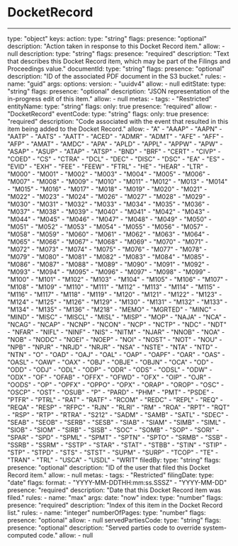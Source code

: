 # DocketRecord
---
  type: "object"
  keys: 
    action: 
      type: "string"
      flags: 
        presence: "optional"
        description: "Action taken in response to this Docket Record item."
      allow: 
        - null
    description: 
      type: "string"
      flags: 
        presence: "required"
        description: "Text that describes this Docket Record item, which may be part of the Filings and Proceedings value."
    documentId: 
      type: "string"
      flags: 
        presence: "optional"
        description: "ID of the associated PDF document in the S3 bucket."
      rules: 
        - 
          name: "guid"
          args: 
            options: 
              version: 
                - "uuidv4"
      allow: 
        - null
    editState: 
      type: "string"
      flags: 
        presence: "optional"
        description: "JSON representation of the in-progress edit of this item."
      allow: 
        - null
      metas: 
        - 
          tags: 
            - "Restricted"
    entityName: 
      type: "string"
      flags: 
        only: true
        presence: "required"
      allow: 
        - "DocketRecord"
    eventCode: 
      type: "string"
      flags: 
        only: true
        presence: "required"
        description: "Code associated with the event that resulted in this item being added to the Docket Record."
      allow: 
        - "A"
        - "AAAP"
        - "AAPN"
        - "AATP"
        - "AATS"
        - "AATT"
        - "ACED"
        - "ADMR"
        - "ADMT"
        - "AFE"
        - "AFF"
        - "AFP"
        - "AMAT"
        - "AMDC"
        - "APA"
        - "APLD"
        - "APPL"
        - "APPW"
        - "APW"
        - "ASAP"
        - "ASUP"
        - "ATAP"
        - "ATSP"
        - "BND"
        - "BRF"
        - "CERT"
        - "CIVP"
        - "COED"
        - "CS"
        - "CTRA"
        - "DCL"
        - "DEC"
        - "DISC"
        - "DSC"
        - "EA"
        - "ES"
        - "EVID"
        - "EXH"
        - "FEE"
        - "FEEW"
        - "FTRL"
        - "HE"
        - "HEAR"
        - "LTR"
        - "M000"
        - "M001"
        - "M002"
        - "M003"
        - "M004"
        - "M005"
        - "M006"
        - "M007"
        - "M008"
        - "M009"
        - "M010"
        - "M011"
        - "M012"
        - "M013"
        - "M014"
        - "M015"
        - "M016"
        - "M017"
        - "M018"
        - "M019"
        - "M020"
        - "M021"
        - "M022"
        - "M023"
        - "M024"
        - "M026"
        - "M027"
        - "M028"
        - "M029"
        - "M030"
        - "M031"
        - "M032"
        - "M033"
        - "M034"
        - "M035"
        - "M036"
        - "M037"
        - "M038"
        - "M039"
        - "M040"
        - "M041"
        - "M042"
        - "M043"
        - "M044"
        - "M045"
        - "M046"
        - "M047"
        - "M048"
        - "M049"
        - "M050"
        - "M051"
        - "M052"
        - "M053"
        - "M054"
        - "M055"
        - "M056"
        - "M057"
        - "M058"
        - "M059"
        - "M060"
        - "M061"
        - "M062"
        - "M063"
        - "M064"
        - "M065"
        - "M066"
        - "M067"
        - "M068"
        - "M069"
        - "M070"
        - "M071"
        - "M072"
        - "M073"
        - "M074"
        - "M075"
        - "M076"
        - "M077"
        - "M078"
        - "M079"
        - "M080"
        - "M081"
        - "M082"
        - "M083"
        - "M084"
        - "M085"
        - "M086"
        - "M087"
        - "M088"
        - "M089"
        - "M090"
        - "M091"
        - "M092"
        - "M093"
        - "M094"
        - "M095"
        - "M096"
        - "M097"
        - "M098"
        - "M099"
        - "M100"
        - "M101"
        - "M102"
        - "M103"
        - "M104"
        - "M105"
        - "M106"
        - "M107"
        - "M108"
        - "M109"
        - "M110"
        - "M111"
        - "M112"
        - "M113"
        - "M114"
        - "M115"
        - "M116"
        - "M117"
        - "M118"
        - "M119"
        - "M120"
        - "M121"
        - "M122"
        - "M123"
        - "M124"
        - "M125"
        - "M126"
        - "M129"
        - "M130"
        - "M131"
        - "M132"
        - "M133"
        - "M134"
        - "M135"
        - "M136"
        - "M218"
        - "MEMO"
        - "MGRTED"
        - "MINC"
        - "MIND"
        - "MISC"
        - "MISCL"
        - "MISL"
        - "MISP"
        - "MOP"
        - "NAJA"
        - "NCA"
        - "NCAG"
        - "NCAP"
        - "NCNP"
        - "NCON"
        - "NCP"
        - "NCTP"
        - "NDC"
        - "NDT"
        - "NFAR"
        - "NIFL"
        - "NINF"
        - "NIS"
        - "NITM"
        - "NJAR"
        - "NNOB"
        - "NOA"
        - "NOB"
        - "NODC"
        - "NOEI"
        - "NOEP"
        - "NOI"
        - "NOST"
        - "NOT"
        - "NOU"
        - "NPB"
        - "NPJR"
        - "NRJD"
        - "NRJR"
        - "NSA"
        - "NSTE"
        - "NTA"
        - "NTD"
        - "NTN"
        - "O"
        - "OAD"
        - "OAJ"
        - "OAL"
        - "OAP"
        - "OAPF"
        - "OAR"
        - "OAS"
        - "OASL"
        - "OAW"
        - "OAX"
        - "OBJ"
        - "OBJE"
        - "OBJN"
        - "OCA"
        - "OD"
        - "ODD"
        - "ODJ"
        - "ODL"
        - "ODP"
        - "ODR"
        - "ODS"
        - "ODSL"
        - "ODW"
        - "ODX"
        - "OF"
        - "OFAB"
        - "OFFX"
        - "OFWD"
        - "OFX"
        - "OIP"
        - "OJR"
        - "OODS"
        - "OP"
        - "OPFX"
        - "OPPO"
        - "OPX"
        - "ORAP"
        - "OROP"
        - "OSC"
        - "OSCP"
        - "OST"
        - "OSUB"
        - "P"
        - "PARD"
        - "PHM"
        - "PMT"
        - "PSDE"
        - "PTFR"
        - "PTRL"
        - "RAT"
        - "RATF"
        - "RCOM"
        - "REDC"
        - "REPL"
        - "REQ"
        - "REQA"
        - "RESP"
        - "RFPC"
        - "RJN"
        - "RLRI"
        - "RM"
        - "ROA"
        - "RPT"
        - "RQT"
        - "RSP"
        - "RTP"
        - "RTRA"
        - "S212"
        - "SADM"
        - "SAMB"
        - "SATL"
        - "SDEC"
        - "SEAB"
        - "SEOB"
        - "SERB"
        - "SESB"
        - "SIAB"
        - "SIAM"
        - "SIMB"
        - "SIML"
        - "SIOB"
        - "SIOM"
        - "SIRB"
        - "SISB"
        - "SOC"
        - "SOMB"
        - "SOP"
        - "SORI"
        - "SPAR"
        - "SPD"
        - "SPML"
        - "SPMT"
        - "SPTN"
        - "SPTO"
        - "SRMB"
        - "SSB"
        - "SSRB"
        - "SSRM"
        - "SSTP"
        - "STAR"
        - "STAT"
        - "STBB"
        - "STIN"
        - "STIP"
        - "STP"
        - "STPD"
        - "STS"
        - "STST"
        - "SUPM"
        - "SURP"
        - "TCOP"
        - "TE"
        - "TRAN"
        - "TRL"
        - "USCA"
        - "USDL"
        - "WRIT"
    filedBy: 
      type: "string"
      flags: 
        presence: "optional"
        description: "ID of the user that filed this Docket Record item."
      allow: 
        - null
      metas: 
        - 
          tags: 
            - "Restricted"
    filingDate: 
      type: "date"
      flags: 
        format: 
          - "YYYY-MM-DDTHH:mm:ss.SSSZ"
          - "YYYY-MM-DD"
        presence: "required"
        description: "Date that this Docket Record item was filed."
      rules: 
        - 
          name: "max"
          args: 
            date: "now"
    index: 
      type: "number"
      flags: 
        presence: "required"
        description: "Index of this item in the Docket Record list."
      rules: 
        - 
          name: "integer"
    numberOfPages: 
      type: "number"
      flags: 
        presence: "optional"
      allow: 
        - null
    servedPartiesCode: 
      type: "string"
      flags: 
        presence: "optional"
        description: "Served parties code to override system-computed code."
      allow: 
        - null
